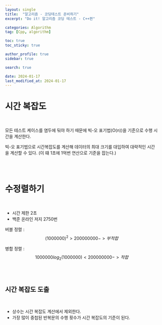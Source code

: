 ```yaml
---
layout: single
title:  "알고리즘 - 코딩테스트 준비하기"
excerpt: "Do it! 알고리즘 코딩 테스트 - C++편"

categories: Algorithm
tag: [Cpp, algorithm]

toc: true
toc_sticky: true

author_profile: true
sidebar: true

search: true

date: 2024-01-17
last_modified_at: 2024-01-17
---
```


# 시간 복잡도

<br/>

모든 테스트 케이스를 염두에 둬야 하기 때문에 빅-오 표기법(O(n))을 기준으로 수행 시간을 계산한다. 

빅-오 표기법으로 시간복잡도를 계산해 데이터의 최대 크기를 대입하여 대략적인 시간을 계산할 수 있다. (이 떄 1초에 1억번 연산으로 기준을 잡는다.)

<br/><br/>

# 수정렬하기

<br/>

- 시간 제한 2초
- 백준 온라인 저지 2750번

버블 정렬 : $$(1000000)^2 > 200000000 -> 부적합$$

병합 정렬 : $$1000000log_2(1000000) < 200000000 ->적합$$

<br/><br/>

## 시간 복잡도 도출

<br/>

- 상수는 시간 복잡도 계산에서 제외한다.
- 가장 많이 중첩된 반복문의 수행 횟수가 시간 복잡도의 기준이 된다.

